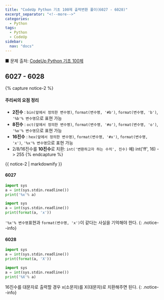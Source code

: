 ```yaml
---
title: "CodeUp Python 기초 100제 출력변환 풀이(6027 - 6028)"
excerpt_separator: "<!--more-->"
categories:
  - Python
tags:
  - Python
  - CodeUp
sidebar:
  nav: "docs"
---
```


■ 문제 출처: [CodeUp Python 기초 100제](https://codeup.kr/problemsetsol.php?psid=33)

## 6027 - 6028
{% capture notice-2 %}
#### 주리씨의 요점 정리
* **2진수** : `bin(앞에서 정의한 변수명)`, `format(변수명, '#b')`, `format(변수명, 'b')`, `'%b'% 변수명`으로 표현 가능
* **8진수** : `oct(앞에서 정의한 변수명)`, `format(변수명, '#o')`, `format(변수명, 'o')`, `'%o'% 변수명`으로 표현 가능
* **16진수** : `hex(앞에서 정의한 변수명)`, `format(변수명, '#x')`, `format(변수명, 'x')`, `'%x'% 변수명`으로 표현 가능
* 2/8/16진수를 **10진수**로 치환: `int('변환하고자 하는 수치', 진수)` 예) int('ff', 16) -> 255
{% endcapture %}

<div class="notice">
  {{ notice-2 | markdownify }}
</div>

#### 6027
```python
import sys
a = int(sys.stdin.readline())
print('%x'% a)
```

```python
import sys
a = int(sys.stdin.readline())
print(format(a, 'x'))
```
`'%x'% 변수명`표현과 `format(변수명, 'x')`이 같다는 사실을 기억해야 한다.
{: .notice--info}

#### 6028
```python
import sys
a = int(sys.stdin.readline())
print(format(a, 'X'))
```

```python
import sys
a = int(sys.stdin.readline())
print('%X'% a)
```
16진수를 대문자로 출력할 경우 x(소문자)를 X(대문자)로 치환해주면 된다.
{: .notice--info}